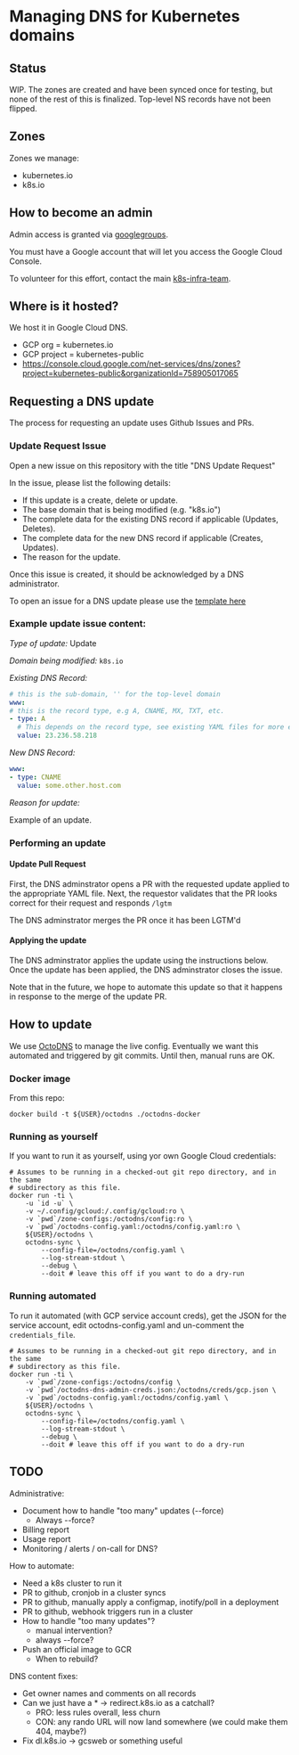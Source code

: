 # Managing DNS for Kubernetes domains

## Status

WIP.  The zones are created and have been synced once for testing, but none of
the rest of this is finalized.  Top-level NS records have not been flipped.

## Zones

Zones we manage:
  - kubernetes.io
  - k8s.io

## How to become an admin

Admin access is granted via
[googlegroups](https://groups.google.com/forum/#!forum/k8s-infra-dns-admins).

You must have a Google account that will let you access the Google Cloud
Console.

To volunteer for this effort, contact the main
[k8s-infra-team](https://groups.google.com/forum/#!forum/k8s-infra-team).

## Where is it hosted?

We host it in Google Cloud DNS.
  * GCP org = kubernetes.io
  * GCP project = kubernetes-public
  * https://console.cloud.google.com/net-services/dns/zones?project=kubernetes-public&organizationId=758905017065

## Requesting a DNS update

The process for requesting an update uses Github Issues and PRs.

### Update Request Issue

Open a new issue on this repository with the title "DNS Update Request"

In the issue, please list the following details:
   * If this update is a create, delete or update.
   * The base domain that is being modified (e.g. "k8s.io")
   * The complete data for the existing DNS record if applicable (Updates, Deletes).
   * The complete data for the new DNS record if applicable (Creates, Updates).
   * The reason for the update.

Once this issue is created, it should be acknowledged by a DNS administrator.

To open an issue for a DNS update please use the [template here](https://github.com/kubernetes/k8s.io/issues/new?template=dns-request.md)

### Example update issue content:

*Type of update:* Update

*Domain being modified:* `k8s.io`

*Existing DNS Record:*

```yaml
# this is the sub-domain, '' for the top-level domain
www:
# this is the record type, e.g A, CNAME, MX, TXT, etc.
- type: A
  # This depends on the record type, see existing YAML files for more examples.
  value: 23.236.58.218
```

*New DNS Record:*
```yaml
www:
- type: CNAME
  value: some.other.host.com
```

*Reason for update:*

Example of an update.

### Performing an update

#### Update Pull Request
First, the DNS adminstrator opens a PR with the requested update applied to the appropriate YAML file.
Next, the requestor validates that the PR looks correct for their request and responds `/lgtm`

The DNS adminstrator merges the PR once it has been LGTM'd

#### Applying the update
The DNS adminstrator applies the update using the instructions below. Once the update has been
applied, the DNS adminstrator closes the issue.

Note that in the future, we hope to automate this update so that it happens in response to the
merge of the update PR.

## How to update

We use [OctoDNS](https://github.com/github/octodns) to manage the live config.
Eventually we want this automated and triggered by git commits.  Until then,
manual runs are OK.

### Docker image

From this repo:

```
docker build -t ${USER}/octodns ./octodns-docker
```

### Running as yourself

If you want to run it as yourself, using yor own Google Cloud credentials:

```
# Assumes to be running in a checked-out git repo directory, and in the same
# subdirectory as this file.
docker run -ti \
    -u `id -u` \
    -v ~/.config/gcloud:/.config/gcloud:ro \
    -v `pwd`/zone-configs:/octodns/config:ro \
    -v `pwd`/octodns-config.yaml:/octodns/config.yaml:ro \
    ${USER}/octodns \
    octodns-sync \
        --config-file=/octodns/config.yaml \
        --log-stream-stdout \
        --debug \
        --doit # leave this off if you want to do a dry-run
```

### Running automated

To run it automated (with GCP service account creds), get the JSON for the
service account, edit octodns-config.yaml and un-comment the `credentials_file`.


```
# Assumes to be running in a checked-out git repo directory, and in the same
# subdirectory as this file.
docker run -ti \
    -v `pwd`/zone-configs:/octodns/config \
    -v `pwd`/octodns-dns-admin-creds.json:/octodns/creds/gcp.json \
    -v `pwd`/octodns-config.yaml:/octodns/config.yaml \
    ${USER}/octodns \
    octodns-sync \
        --config-file=/octodns/config.yaml \
        --log-stream-stdout \
        --debug \
        --doit # leave this off if you want to do a dry-run
```

## TODO

Administrative:
  * Document how to handle "too many" updates (--force)
    * Always --force?
  * Billing report
  * Usage report
  * Monitoring / alerts / on-call for DNS?

How to automate:
  * Need a k8s cluster to run it
  * PR to github, cronjob in a cluster syncs
  * PR to github, manually apply a configmap, inotify/poll in a deployment
  * PR to github, webhook triggers run in a cluster
  * How to handle "too many updates"?
    * manual intervention?
    * always --force?
  * Push an official image to GCR
    * When to rebuild?

DNS content fixes:
  * Get owner names and comments on all records
  * Can we just have a * -> redirect.k8s.io as a catchall?
    * PRO: less rules overall, less churn
    * CON: any rando URL will now land somewhere (we could make them 404, maybe?)
  * Fix dl.k8s.io -> gcsweb or something useful
